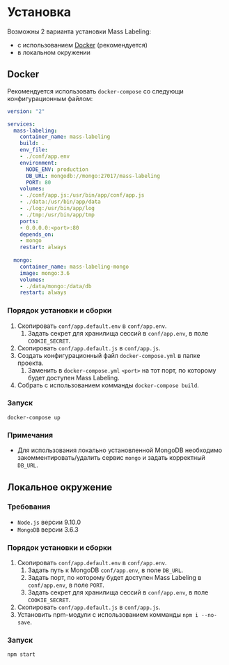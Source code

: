 # Установка


Возможны 2 варианта установки Mass Labeling:

* с использованием [Docker](https://docker.com/) (рекомендуется)
* в локальном окружении


## Docker

Рекомендуется использовать `docker-compose` со следующи конфигурационным файлом:

```yaml
version: "2"

services:
  mass-labeling:
    container_name: mass-labeling
    build: .
    env_file:
    - ./conf/app.env
    environment:
      NODE_ENV: production
      DB_URL: mongodb://mongo:27017/mass-labeling
      PORT: 80
    volumes:
    - ./conf/app.js:/usr/bin/app/conf/app.js
    - ./data:/usr/bin/app/data
    - ./log:/usr/bin/app/log
    - ./tmp:/usr/bin/app/tmp
    ports:
    - 0.0.0.0:<port>:80
    depends_on:
    - mongo
    restart: always
    
  mongo:
    container_name: mass-labeling-mongo
    image: mongo:3.6
    volumes:
    - ./data/mongo:/data/db
    restart: always
```

### Порядок установки и сборки

1. Скопировать `conf/app.default.env` в `conf/app.env`.
    1. Задать секрет для хранилища сессий в `conf/app.env`, в поле `COOKIE_SECRET`.
2. Скопировать `conf/app.default.js` в `conf/app.js`.
3. Создать конфигурационный файл `docker-compose.yml` в папке проекта.
    1. Заменить в `docker-compose.yml` `<port>` на тот порт, по которому будет доступен Mass Labeling.
4. Собрать с использованием комманды `docker-compose build`.

### Запуск

`docker-compose up`

### Примечания

* Для использования локально установленной MongoDB необходимо закомментировать/удалить сервис `mongo` и задать корректный `DB_URL`.


## Локальное окружение

### Требования

* `Node.js` версии 9.10.0
* `MongoDB` версии 3.6.3

### Порядок установки и сборки

1. Скопировать `conf/app.default.env` в `conf/app.env`.
    1. Задать путь к MongoDB `conf/app.env`, в поле `DB_URL`.
    2. Задать порт, по которому будет доступен Mass Labeling в `conf/app.env`, в поле `PORT`.
    3. Задать секрет для хранилища сессий в `conf/app.env`, в поле `COOKIE_SECRET`.
2. Скопировать `conf/app.default.js` в `conf/app.js`.
3. Установить npm-модули с использованием комманды `npm i --no-save`.

### Запуск

`npm start`
